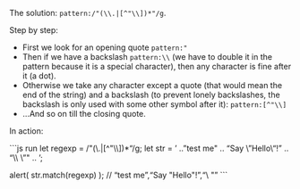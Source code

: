 The solution: `pattern:/"(\\.|[^"\\])*"/g`.

Step by step:

- First we look for an opening quote `pattern:"`
- Then if we have a backslash `pattern:\\` (we have to double it in the pattern because it is a special character), then any character is fine after it (a dot).
- Otherwise we take any character except a quote (that would mean the end of the string) and a backslash (to prevent lonely backslashes, the backslash is only used with some other symbol after it): `pattern:[^"\\]`
- …And so on till the closing quote.

In action:

\`\`\`js run let regexp = /"(\\.|\[^"\\\\\])\*“/g; let str = ’ ..”test me" .. “Say \\”Hello\\“!” .. “\\\\ \\”" .. ’;

alert( str.match(regexp) ); // “test me”,“Say "Hello"!”,“\\ "” \`\`\`
